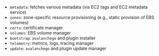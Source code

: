 
- `metadata`: fetches various metadata (via EC2 tags and EC2 metadata service)
- `zones`: zone-specific resource provisioning (e.g., static provision of EBS volumes)
- `certs`: certificate manager
- `volumes`: EBS volume manager
- `bootstrap`: `avalanchego` and plugin installer
- `telemetry`: metrics, logs, tracing manager
- `update`: `avalanchego` and plugin update manager
